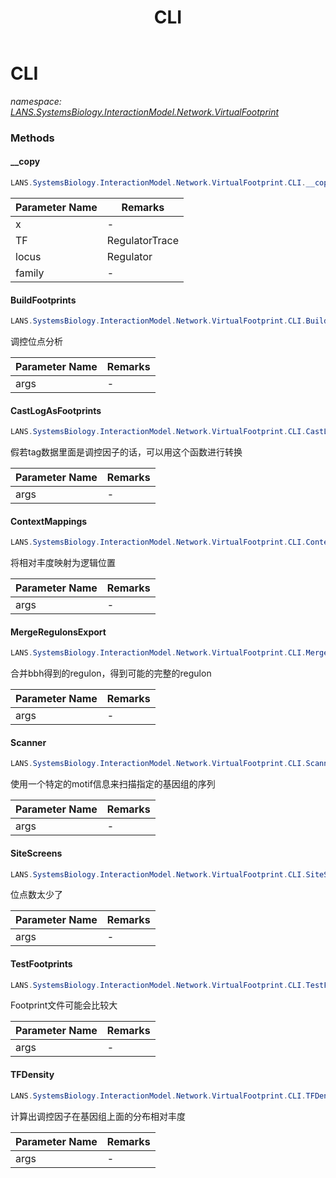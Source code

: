﻿---
title: CLI
---

# CLI
_namespace: [LANS.SystemsBiology.InteractionModel.Network.VirtualFootprint](N-LANS.SystemsBiology.InteractionModel.Network.VirtualFootprint.html)_



### Methods

#### __copy
```csharp
LANS.SystemsBiology.InteractionModel.Network.VirtualFootprint.CLI.__copy(LANS.SystemsBiology.AnalysisTools.SequenceTools.SequencePatterns.MotifLog,System.String,System.String,System.String)
```


|Parameter Name|Remarks|
|--------------|-------|
|x|-|
|TF|RegulatorTrace|
|locus|Regulator|
|family|-|


#### BuildFootprints
```csharp
LANS.SystemsBiology.InteractionModel.Network.VirtualFootprint.CLI.BuildFootprints(Microsoft.VisualBasic.CommandLine.CommandLine)
```
调控位点分析

|Parameter Name|Remarks|
|--------------|-------|
|args|-|


#### CastLogAsFootprints
```csharp
LANS.SystemsBiology.InteractionModel.Network.VirtualFootprint.CLI.CastLogAsFootprints(Microsoft.VisualBasic.CommandLine.CommandLine)
```
假若tag数据里面是调控因子的话，可以用这个函数进行转换

|Parameter Name|Remarks|
|--------------|-------|
|args|-|


#### ContextMappings
```csharp
LANS.SystemsBiology.InteractionModel.Network.VirtualFootprint.CLI.ContextMappings(Microsoft.VisualBasic.CommandLine.CommandLine)
```
将相对丰度映射为逻辑位置

|Parameter Name|Remarks|
|--------------|-------|
|args|-|


#### MergeRegulonsExport
```csharp
LANS.SystemsBiology.InteractionModel.Network.VirtualFootprint.CLI.MergeRegulonsExport(Microsoft.VisualBasic.CommandLine.CommandLine)
```
合并bbh得到的regulon，得到可能的完整的regulon

|Parameter Name|Remarks|
|--------------|-------|
|args|-|


#### Scanner
```csharp
LANS.SystemsBiology.InteractionModel.Network.VirtualFootprint.CLI.Scanner(Microsoft.VisualBasic.CommandLine.CommandLine)
```
使用一个特定的motif信息来扫描指定的基因组的序列

|Parameter Name|Remarks|
|--------------|-------|
|args|-|


#### SiteScreens
```csharp
LANS.SystemsBiology.InteractionModel.Network.VirtualFootprint.CLI.SiteScreens(Microsoft.VisualBasic.CommandLine.CommandLine)
```
位点数太少了

|Parameter Name|Remarks|
|--------------|-------|
|args|-|


#### TestFootprints
```csharp
LANS.SystemsBiology.InteractionModel.Network.VirtualFootprint.CLI.TestFootprints(Microsoft.VisualBasic.CommandLine.CommandLine)
```
Footprint文件可能会比较大

|Parameter Name|Remarks|
|--------------|-------|
|args|-|


#### TFDensity
```csharp
LANS.SystemsBiology.InteractionModel.Network.VirtualFootprint.CLI.TFDensity(Microsoft.VisualBasic.CommandLine.CommandLine)
```
计算出调控因子在基因组上面的分布相对丰度

|Parameter Name|Remarks|
|--------------|-------|
|args|-|





